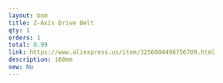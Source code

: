 ```yaml
---
layout: bom
title: Z-Axis Drive Belt
qty: 1
orders: 1
total: 0.99
link: https://www.aliexpress.us/item/3256804498756709.html
description: 160mm
new: No
---
```

